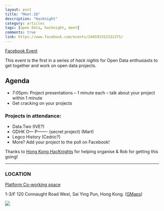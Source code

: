 ```yaml
---
layout: post
title: "Meet.18"
description: "HacKnight"
category: articles
tags: [open data, hacknight, meet]
comments: true
link: https://www.facebook.com/events/244591552331375/
---
```


[Facebook Event](https://www.facebook.com/events/244591552331375/)

This event is the first in a series of _hack nights_ for Open Data enthusiasts to get together and work on open data projects.

## Agenda
* 7:05pm: Project presentations – 1 minute each – talk about your project within 1 minute
* Get cracking on your projects

### Projects in attendance:

* Data.Two (IVE?)
* ODHK O— P——- (secret project) (Mart)
* Legco History (Cedric?)
* More? Add your project to the poll on Facebook!

Thanks to [Hong Kong HacKnights](https://www.facebook.com/hongkonghacknights?ref=stream) for helping organise & Rob for getting this going!

--------------

### LOCATION

[Platform Co-working space](http://www.platform.hk/)

1-3/F 120 Connaught Road West, Sai Ying Pun, Hong Kong. ([GMaps](https://www.google.com/maps/place/120+Connaught+Rd+W/@22.2906062,114.1498157,16z/data=!4m2!3m1!1s0x3404007f86938039:0x9ce4a67937130264))

![](http://blog.opendatahk.com/wp-content/uploads/2014/03/Screen-Shot-2014-03-18-at-5.38.09-pm.png)
